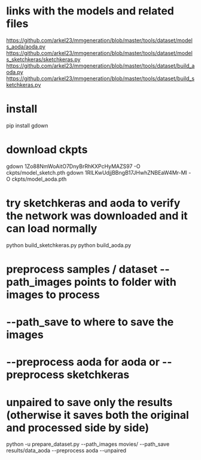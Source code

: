 # links with the models and related files
https://github.com/arkel23/mmgeneration/blob/master/tools/dataset/models_aoda/aoda.py
https://github.com/arkel23/mmgeneration/blob/master/tools/dataset/models_sketchkeras/sketchkeras.py
https://github.com/arkel23/mmgeneration/blob/master/tools/dataset/build_aoda.py
https://github.com/arkel23/mmgeneration/blob/master/tools/dataset/build_sketchkeras.py

# install
pip install gdown

# download ckpts
gdown 1Zo88NmWoAitO7DnyBrRhKXPcHyMAZS97 -O ckpts/model_sketch.pth
gdown 1RILKwUdjjBBngB17JHwhZNBEaW4Mr-Ml -O ckpts/model_aoda.pth

# try sketchkeras and aoda  to verify the network was downloaded and it can load normally
python build_sketchkeras.py
python build_aoda.py

# preprocess samples / dataset --path_images points to folder with images to process
# --path_save to where to save the images
# --preprocess aoda for aoda or --preprocess sketchkeras
# unpaired to save only the results (otherwise it saves both the original and processed side by side)
python -u prepare_dataset.py --path_images movies/ --path_save results/data_aoda --preprocess aoda --unpaired

